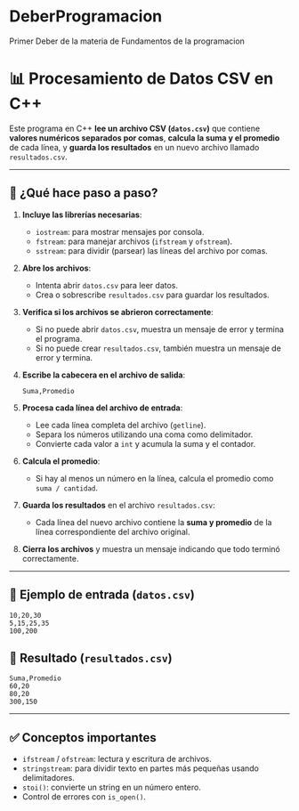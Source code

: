 # DeberProgramacion
Primer Deber de la materia de Fundamentos de la programacion


# 📊 Procesamiento de Datos CSV en C++

Este programa en C++ **lee un archivo CSV (`datos.csv`)** que contiene **valores numéricos separados por comas**, **calcula la suma y el promedio** de cada línea, y **guarda los resultados** en un nuevo archivo llamado `resultados.csv`.

---

## 🧠 ¿Qué hace paso a paso?

1. **Incluye las librerías necesarias**:
   - `iostream`: para mostrar mensajes por consola.
   - `fstream`: para manejar archivos (`ifstream` y `ofstream`).
   - `sstream`: para dividir (parsear) las líneas del archivo por comas.

2. **Abre los archivos**:
   - Intenta abrir `datos.csv` para leer datos.
   - Crea o sobrescribe `resultados.csv` para guardar los resultados.

3. **Verifica si los archivos se abrieron correctamente**:
   - Si no puede abrir `datos.csv`, muestra un mensaje de error y termina el programa.
   - Si no puede crear `resultados.csv`, también muestra un mensaje de error y termina.

4. **Escribe la cabecera en el archivo de salida**:
   ```csv
   Suma,Promedio
   ```

5. **Procesa cada línea del archivo de entrada**:
   - Lee cada línea completa del archivo (`getline`).
   - Separa los números utilizando una coma como delimitador.
   - Convierte cada valor a `int` y acumula la suma y el contador.

6. **Calcula el promedio**:
   - Si hay al menos un número en la línea, calcula el promedio como `suma / cantidad`.

7. **Guarda los resultados** en el archivo `resultados.csv`:
   - Cada línea del nuevo archivo contiene la **suma y promedio** de la línea correspondiente del archivo original.

8. **Cierra los archivos** y muestra un mensaje indicando que todo terminó correctamente.

---

## 📁 Ejemplo de entrada (`datos.csv`)

```csv
10,20,30
5,15,25,35
100,200
```

## 📄 Resultado (`resultados.csv`)

```csv
Suma,Promedio
60,20
80,20
300,150
```

---

## ✅ Conceptos importantes

- `ifstream` / `ofstream`: lectura y escritura de archivos.
- `stringstream`: para dividir texto en partes más pequeñas usando delimitadores.
- `stoi()`: convierte un string en un número entero.
- Control de errores con `is_open()`.
